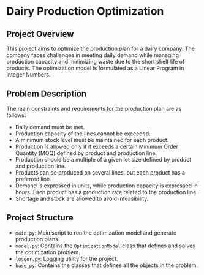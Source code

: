 # Dairy Production Optimization

## Project Overview

This project aims to optimize the production plan for a dairy company. The company faces challenges in meeting daily
demand while managing production capacity and minimizing waste due to the short shelf life of products.
The optimization model is formulated as a Linear Program in Integer Numbers.

## Problem Description

The main constraints and requirements for the production plan are as follows:

- Daily demand must be met.
- Production capacity of the lines cannot be exceeded.
- A minimum stock level must be maintained for each product.
- Production is allowed only if it exceeds a certain Minimum Order Quantity (MOQ) defined by product and production
  line.
- Production should be a multiple of a given lot size defined by product and production line.
- Products can be produced on several lines, but each product has a preferred line.
- Demand is expressed in units, while production capacity is expressed in hours. Each product has a production rate
  related to the production line.
- Shortage and stock are allowed to avoid infeasibility.

## Project Structure

- `main.py`: Main script to run the optimization model and generate production plans.
- `model.py`: Contains the `OptimizationModel` class that defines and solves the optimization problem.
- `logger.py`: Logging utility for the project.
- `base.py`: Contains the classes that defines all the objects in the problem.
